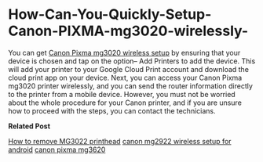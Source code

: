 # How-Can-You-Quickly-Setup-Canon-PIXMA-mg3020-wirelessly-
You can get <a href="https://printeranswers.com/canon-pixma-mg3020-setup/">Canon Pixma mg3020 wireless setup</a> by ensuring that your device is chosen and tap on the option– Add Printers to add the device. This will add your printer to your Google Cloud Print account and download the cloud print app on your device. Next, you can access your Canon Pixma mg3020 printer wirelessly, and you can send the router information directly to the printer from a mobile device. However, you must not be worried about the whole procedure for your Canon printer, and if you are unsure how to proceed with the steps, you can contact the technicians. 

<b>Related Post</b></br>

<a href="https://printeranswers.com/canon-pixma-mg3022-wireless-setup/">How to remove MG3022 printhead</a>
<a href="https://printeranswers.com/canon-pixma-mg2922-wireless-setup/">canon mg2922 wireless setup for android</a>
<a href="https://printeranswers.com/connect-canon-pixma-mg3620-printer-to-wifi/">canon pixma mg3620</a>
